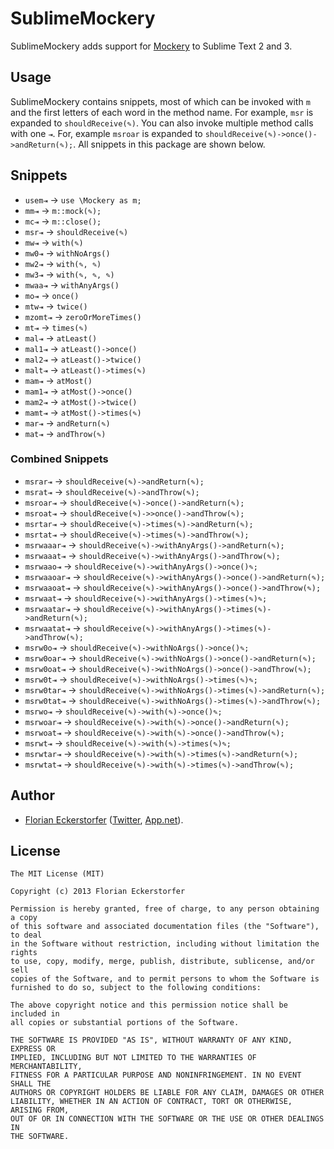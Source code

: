 SublimeMockery
==============

SublimeMockery adds support for [Mockery](https://github.com/padraic/mockery) to Sublime Text 2 and 3.


Usage
-----

SublimeMockery contains snippets, most of which can be invoked with `m` and the first letters of each word in the method
name. For example, `msr` is expanded to `shouldReceive(✎)`. You can also invoke multiple method calls with one `⇥`. For,
example `msroar` is expanded to `shouldReceive(✎)->once()->andReturn(✎);`. All snippets in this package are shown
below.


Snippets
--------

- `usem⇥` → `use \Mockery as m;`
- `mm⇥` → `m::mock(✎);`
- `mc⇥` → `m::close();`
- `msr⇥` → `shouldReceive(✎)`
- `mw⇥` → `with(✎)`
- `mw0⇥` → `withNoArgs()`
- `mw2⇥` → `with(✎, ✎)`
- `mw3⇥` → `with(✎, ✎, ✎)`
- `mwaa⇥` → `withAnyArgs()`
- `mo⇥` → `once()`
- `mtw⇥` → `twice()`
- `mzomt⇥` → `zeroOrMoreTimes()`
- `mt⇥` → `times(✎)`
- `mal⇥` → `atLeast()`
- `mal1⇥` → `atLeast()->once()`
- `mal2⇥` → `atLeast()->twice()`
- `malt⇥` → `atLeast()->times(✎)`
- `mam⇥` → `atMost()`
- `mam1⇥` → `atMost()->once()`
- `mam2⇥` → `atMost()->twice()`
- `mamt⇥` → `atMost()->times(✎)`
- `mar⇥` → `andReturn(✎)`
- `mat⇥` → `andThrow(✎)`

### Combined Snippets

- `msrar⇥` → `shouldReceive(✎)->andReturn(✎);`
- `msrat⇥` → `shouldReceive(✎)->andThrow(✎);`
- `msroar⇥` → `shouldReceive(✎)->once()->andReturn(✎);`
- `msroat⇥` → `shouldReceive(✎)->>once()->andThrow(✎);`
- `msrtar⇥` → `shouldReceive(✎)->times(✎)->andReturn(✎);`
- `msrtat⇥` → `shouldReceive(✎)->times(✎)->andThrow(✎);`
- `msrwaaar⇥` → `shouldReceive(✎)->withAnyArgs()->andReturn(✎);`
- `msrwaaat⇥` → `shouldReceive(✎)->withAnyArgs()->andThrow(✎);`
- `msrwaao⇥` → `shouldReceive(✎)->withAnyArgs()->once()✎;`
- `msrwaaoar⇥` → `shouldReceive(✎)->withAnyArgs()->once()->andReturn(✎);`
- `msrwaaoat⇥` → `shouldReceive(✎)->withAnyArgs()->once()->andThrow(✎);`
- `msrwaat⇥` → `shouldReceive(✎)->withAnyArgs()->times(✎)✎;`
- `msrwaatar⇥` → `shouldReceive(✎)->withAnyArgs()->times(✎)->andReturn(✎);`
- `msrwaatat⇥` → `shouldReceive(✎)->withAnyArgs()->times(✎)->andThrow(✎);`
- `msrw0o⇥` → `shouldReceive(✎)->withNoArgs()->once()✎;`
- `msrw0oar⇥` → `shouldReceive(✎)->withNoArgs()->once()->andReturn(✎);`
- `msrw0oat⇥` → `shouldReceive(✎)->withNoArgs()->once()->andThrow(✎);`
- `msrw0t⇥` → `shouldReceive(✎)->withNoArgs()->times(✎)✎;`
- `msrw0tar⇥` → `shouldReceive(✎)->withNoArgs()->times(✎)->andReturn(✎);`
- `msrw0tat⇥` → `shouldReceive(✎)->withNoArgs()->times(✎)->andThrow(✎);`
- `msrwo⇥` → `shouldReceive(✎)->with(✎)->once()✎;`
- `msrwoar⇥` → `shouldReceive(✎)->with(✎)->once()->andReturn(✎);`
- `msrwoat⇥` → `shouldReceive(✎)->with(✎)->once()->andThrow(✎);`
- `msrwt⇥` → `shouldReceive(✎)->with(✎)->times(✎)✎;`
- `msrwtar⇥` → `shouldReceive(✎)->with(✎)->times(✎)->andReturn(✎);`
- `msrwtat⇥` → `shouldReceive(✎)->with(✎)->times(✎)->andThrow(✎);`


Author
------

- [Florian Eckerstorfer](http://florian.ec) ([Twitter](http://twitter.com/Florian_),
[App.net](https://alpha.app.net/florian)).


License
-------

    The MIT License (MIT)

    Copyright (c) 2013 Florian Eckerstorfer

    Permission is hereby granted, free of charge, to any person obtaining a copy
    of this software and associated documentation files (the "Software"), to deal
    in the Software without restriction, including without limitation the rights
    to use, copy, modify, merge, publish, distribute, sublicense, and/or sell
    copies of the Software, and to permit persons to whom the Software is
    furnished to do so, subject to the following conditions:

    The above copyright notice and this permission notice shall be included in
    all copies or substantial portions of the Software.

    THE SOFTWARE IS PROVIDED "AS IS", WITHOUT WARRANTY OF ANY KIND, EXPRESS OR
    IMPLIED, INCLUDING BUT NOT LIMITED TO THE WARRANTIES OF MERCHANTABILITY,
    FITNESS FOR A PARTICULAR PURPOSE AND NONINFRINGEMENT. IN NO EVENT SHALL THE
    AUTHORS OR COPYRIGHT HOLDERS BE LIABLE FOR ANY CLAIM, DAMAGES OR OTHER
    LIABILITY, WHETHER IN AN ACTION OF CONTRACT, TORT OR OTHERWISE, ARISING FROM,
    OUT OF OR IN CONNECTION WITH THE SOFTWARE OR THE USE OR OTHER DEALINGS IN
    THE SOFTWARE.